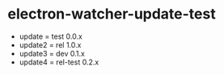 # electron-watcher-update-test

- update = test 0.0.x
- update2 = rel 1.0.x
- update3 = dev 0.1.x
- update4 = rel-test 0.2.x
